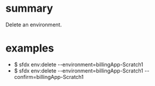 # summary

Delete an environment.

# examples

- $ sfdx env:delete --environment=billingApp-Scratch1
- $ sfdx env:delete --environment=billingApp-Scratch1 --confirm=billingApp-Scratch1
